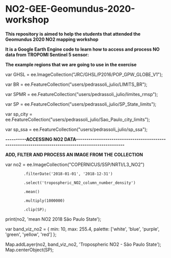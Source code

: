 # NO2-GEE-Geomundus-2020-workshop

**This repository is aimed to help the students that attended the Geomundus 2020 NO2 mapping workshop**

**It is a Google Earth Engine code to learn how to access and process NO data from TROPOMI Sentinel 5 sensor:**


**The example regions that we are going to use in the exercise**

var GHSL = ee.ImageCollection("JRC/GHSL/P2016/POP_GPW_GLOBE_V1");

var BR = ee.FeatureCollection("users/pedrassoli_julio/LIMITS_BR");

var SPMR = ee.FeatureCollection("users/pedrassoli_julio/limites_rmsp");

var SP = ee.FeatureCollection("users/pedrassoli_julio/SP_State_limits");

var sp_city = ee.FeatureCollection("users/pedrassoli_julio/Sao_Paulo_city_limits");

var sp_ssa = ee.FeatureCollection("users/pedrassoli_julio/sp_ssa");

**----------ACCESSING NO2 DATA----------------------------------------------------------------------------------------------------**

**ADD, FILTER AND PROCESS AN IMAGE FROM THE COLLECTION**

var no2 = ee.ImageCollection("COPERNICUS/S5P/NRTI/L3_NO2")

            .filterDate('2018-01-01', '2018-12-31')
            
            .select('tropospheric_NO2_column_number_density')
            
            .mean()
            
            .multiply(1000000)
            
            .clip(SP);
            
print(no2, 'mean NO2 2018 São Paulo State');

var band_viz_no2 = {
  min: 10,
  max: 255.4,
  palette: ['white', 'blue', 'purple', 'green', 'yellow', 'red']
};

Map.addLayer(no2, band_viz_no2, 'Tropospheric NO2 - São Paulo State');
Map.centerObject(SP);
